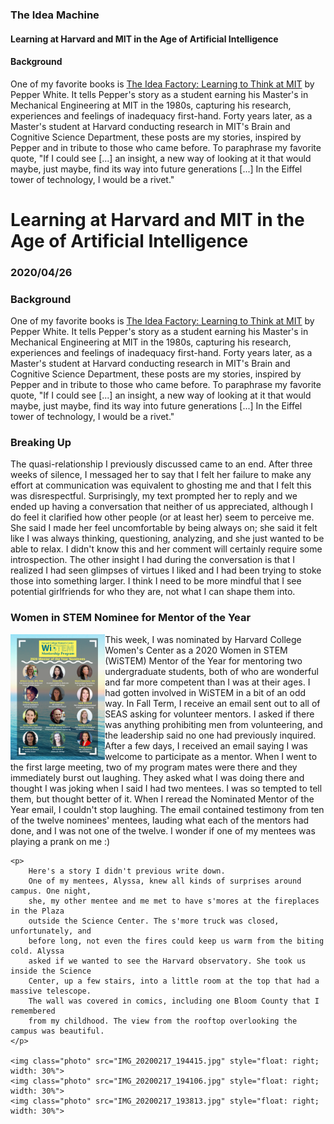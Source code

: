 ### The Idea Machine
#### Learning at Harvard and MIT in the Age of Artificial Intelligence

#### Background

One of my favorite books is <a href="https://mitpress.mit.edu/books/idea-factory">
The Idea Factory: Learning to Think at MIT</a> by Pepper White. It tells Pepper's story
as a student earning his Master's in Mechanical Engineering at MIT in the 1980s,
capturing his research, experiences and feelings of inadequacy first-hand. Forty years
later, as a Master's student at Harvard conducting research in MIT's Brain and Cognitive
Science Department, these posts are my stories, inspired by Pepper and in tribute to
those who came before. To paraphrase my favorite quote, "If I could see [...] an insight,
a new way of looking at it that would maybe, just maybe, find its way into future generations
\[...\] In the Eiffel tower of technology, I would be a rivet."




<h1>Learning at Harvard and MIT in the Age of Artificial Intelligence</h1>
<h3>2020/04/26</h3>
<div>
<h3>Background</h3>
<div>
    <p>
        One of my favorite books is <a href="https://mitpress.mit.edu/books/idea-factory">
        The Idea Factory: Learning to Think at MIT</a> by Pepper White. It tells Pepper's story
        as a student earning his Master's in Mechanical Engineering at MIT in the 1980s,
        capturing his research, experiences and feelings of inadequacy first-hand. Forty years
        later, as a Master's student at Harvard conducting research in MIT's Brain and Cognitive
        Science Department, these posts are my stories, inspired by Pepper and in tribute to
        those who came before. To paraphrase my favorite quote, "If I could see [...] an insight,
        a new way of looking at it that would maybe, just maybe, find its way into future generations
        [...] In the Eiffel tower of technology, I would be a rivet."
    </p>
</div>

<h3>Breaking Up</h3>
<div>
    <p>
        The quasi-relationship I previously discussed came to an end. After three weeks of silence,
        I messaged her to say that I felt her failure to make any effort at communication was equivalent
        to ghosting me and that I felt this was disrespectful. Surprisingly, my text prompted her to
        reply and we ended up having a conversation that neither of us appreciated, although I do feel it
        clarified how other people (or at least her) seem to perceive me. She said I made her feel
        uncomfortable by being always on; she said it felt like I was always thinking, questioning,
        analyzing, and she just wanted to be able to relax. I didn't know this and her comment
        will certainly require some introspection. The other insight I had during the conversation
        is that I realized I had seen glimpses of virtues I liked and I had been trying to stoke
        those into something larger. I think I need to be more mindful that I see potential
        girlfriends for who they are, not what I can shape them into.
    </p>
</div>

<h3>Women in STEM Nominee for Mentor of the Year</h3>
<img class="photo" src="wistem.png" style="float: left; width: 30%">
<div>
    <p>
        This week, I was nominated by Harvard College Women's Center as a 2020 Women in STEM
        (WiSTEM) Mentor of the Year for mentoring two undergraduate students, both of who are wonderful
        and far more competent than I was at their ages. I had gotten involved in WiSTEM in a bit
        of an odd way. In Fall Term, I receive an email sent out to all of SEAS asking for volunteer
        mentors. I asked if there was anything prohibiting men from volunteering, and the leadership
        said no one had previously inquired. After a few days, I received an email saying I was
        welcome to participate as a mentor. When I went to the first large meeting, two of my
        program mates were there and they immediately burst out laughing. They asked what I was doing
        there and thought I was joking when I said I had two mentees. I was so tempted to
        tell them, but thought better of it. When I reread the Nominated Mentor of the Year email,
        I couldn't stop laughing. The email contained testimony from ten of the twelve
        nominees' mentees, lauding what each of the mentors had done, and I was not one of the
        twelve. I wonder if one of my mentees was playing a prank on me :)
    </p>

    <p>
        Here's a story I didn't previous write down.
        One of my mentees, Alyssa, knew all kinds of surprises around campus. One night,
        she, my other mentee and me met to have s'mores at the fireplaces in the Plaza
        outside the Science Center. The s'more truck was closed, unfortunately, and
        before long, not even the fires could keep us warm from the biting cold. Alyssa
        asked if we wanted to see the Harvard observatory. She took us inside the Science
        Center, up a few stairs, into a little room at the top that had a massive telescope.
        The wall was covered in comics, including one Bloom County that I remembered
        from my childhood. The view from the rooftop overlooking the campus was beautiful.
    </p>

    <img class="photo" src="IMG_20200217_194415.jpg" style="float: right; width: 30%">
    <img class="photo" src="IMG_20200217_194106.jpg" style="float: right; width: 30%">
    <img class="photo" src="IMG_20200217_193813.jpg" style="float: right; width: 30%">
</div>
